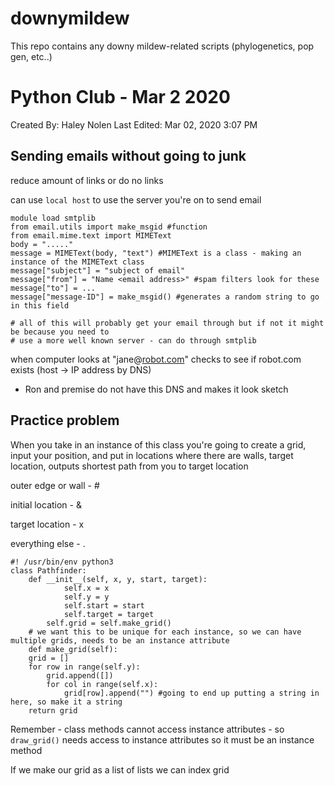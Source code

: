 # downymildew

This repo contains any downy mildew-related scripts (phylogenetics, pop gen, etc..)

# Python Club - Mar 2 2020

Created By: Haley Nolen
Last Edited: Mar 02, 2020 3:07 PM

## Sending emails without going to junk

reduce amount of links or do no links

can use `local host` to use the server you're on to send email

    module load smtplib
    from email.utils import make_msgid #function 
    from email.mime.text import MIMEText
    body = "....."
    message = MIMEText(body, "text") #MIMEText is a class - making an instance of the MIMEText class
    message["subject"] = "subject of email"
    message["from"] = "Name <email address>" #spam filters look for these 
    message["to"] = ...
    message["message-ID"] = make_msgid() #generates a random string to go in this field
    
    # all of this will probably get your email through but if not it might be because you need to
    # use a more well known server - can do through smtplib

when computer looks at "jane@[robot.com](http://robot.com)" checks to see if robot.com exists (host → IP address by DNS)

- Ron and premise do not have this DNS and makes it look sketch

## Practice problem

When you take in an instance of this class you're going to create a grid, input your position, and put in locations where there are walls, target location, outputs shortest path from you to target location

outer edge or wall - #

initial location - &

target location - x

everything else - . 

    #! /usr/bin/env python3
    class Pathfinder:
        def __init__(self, x, y, start, target):
    		    self.x = x
    		    self.y = y
    		    self.start = start
    		    self.target = target
            self.grid = self.make_grid()
        # we want this to be unique for each instance, so we can have multiple grids, needs to be an instance attribute
        def make_grid(self):
        grid = []
        for row in range(self.y):
            grid.append([])
            for col in range(self.x):
                grid[row].append("") #going to end up putting a string in here, so make it a string
        return grid          
      
                    
                

Remember - class methods cannot access instance attributes - so `draw_grid()` needs access to instance attributes so it must be an instance method

If we make our grid as a list of lists we can index grid
